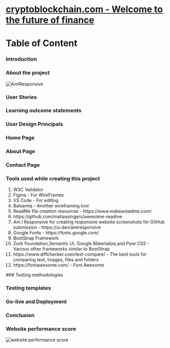 <h1> <u>cryptoblockchain.com - Welcome to the future of finance </u></h1>

# Table of Content

### Introduction

### About the project

![AmIResponsive](https://github.com/Asifhirani38/Project1/assets/155246558/c406b85c-fb94-499c-969a-77e69ace2141)

### User Stories

### Learning outcome statements

### User Design Principals

### Home Page

### About Page

### Contact Page

### Tools used while creating this project

<ol>
<li> W3C Validator </li>
<li> Figma - For WireFrames </li>
<li> VS Code - For editing</li>
<li> Balsamiq - Another wireframing tool </li>
<li> ReadMe file creation resources - https://www.makeareadme.com/ </li>
<li> https://github.com/matiassingers/awesome-readme</li>
<li> Am I Responsive for creating responsive website screenshots for GitHub submission - https://ui.dev/amiresponsive </li> 
<li> Google Fonts - https://fonts.google.com/ </li> 
<li> BootStrap Framework </li> 
<li> Zurb Foundation,Semantic UI, Google Materialize,and Pure CSS - Various other frameworks similar to BootStrap </li> 
<li> https://www.diffchecker.com/text-compare/ - The best tools for comparing text, images, files and folders</li> 
<li> https://fontawesome.com/ - Font Awesome </li>
</ol>
### Testing methodologies

### Testing templates

### Go-live and Deployment

### Conclusion

### Website performance score

![website performance score](https://github.com/Asifhirani38/Project1/assets/155246558/c14fc1c9-3b43-4245-8950-2803e2acc591)
